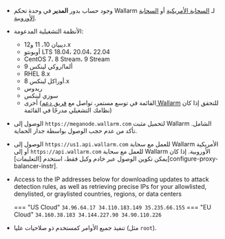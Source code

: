 * وجود حساب بدور **المدير** في وحدة تحكم Wallarm لـ [السحابة الأمريكية](https://us1.my.wallarm.com/) أو [السحابة الأوروبية](https://my.wallarm.com/).
* الأنظمة التشغيلية المدعومة:

    * ديبيان 10، 11 و12.x
    * أوبونتو LTS 18.04، 20.04، 22.04
    * CentOS 7، 8 Stream، 9 Stream
    * ألما/روكي لينكس 9
    * RHEL 8.x
    * أوراكل لينكس 8.x
    * ريدوس
    * سوزي لينكس
    * أخرى (القائمة في توسع مستمر، تواصل مع [فريق دعم Wallarm](mailto:support@wallarm.com) للتحقق إذا كان نظامك التشغيلي مدرجًا في القائمة)

* الوصول إلى `https://meganode.wallarm.com` لتحميل مثبت Wallarm الشامل. تأكد من عدم حجب الوصول بواسطة جدار الحماية.
* الوصول إلى `https://us1.api.wallarm.com` للعمل مع سحابة Wallarm الأمريكية أو إلى `https://api.wallarm.com` للعمل مع سحابة Wallarm الأوروبية. إذا كان يمكن تكوين الوصول عبر خادم وكيل فقط، استخدم [التعليمات][configure-proxy-balancer-instr].
* Access to the IP addresses below for downloading updates to attack detection rules, as well as retrieving precise IPs for your allowlisted, denylisted, or graylisted countries, regions, or data centers

    === "US Cloud"
        ```
        34.96.64.17
        34.110.183.149
        35.235.66.155
        ```
    === "EU Cloud"
        ```
        34.160.38.183
        34.144.227.90
        34.90.110.226
        ```
* تنفيذ جميع الأوامر كمستخدم ذو صلاحيات عليا (مثل `root`).